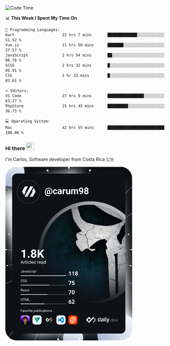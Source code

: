 
<!--START_SECTION:waka-->
![Code Time](http://img.shields.io/badge/Code%20Time-10%2C388%20hrs%2045%20mins-blue)

📊 **This Week I Spent My Time On** 

```text
💬 Programming Languages: 
Dart                     22 hrs 7 mins       █████████████░░░░░░░░░░░░   51.52 % 
Vue.js                   11 hrs 50 mins      ███████░░░░░░░░░░░░░░░░░░   27.57 % 
JavaScript               2 hrs 54 mins       ██░░░░░░░░░░░░░░░░░░░░░░░   06.78 % 
SCSS                     2 hrs 32 mins       █░░░░░░░░░░░░░░░░░░░░░░░░   05.91 % 
CSS                      1 hr 33 mins        █░░░░░░░░░░░░░░░░░░░░░░░░   03.61 % 

🔥 Editors: 
VS Code                  27 hrs 9 mins       ████████████████░░░░░░░░░   63.27 % 
PhpStorm                 15 hrs 45 mins      █████████░░░░░░░░░░░░░░░░   36.73 % 

💻 Operating System: 
Mac                      42 hrs 55 mins      █████████████████████████   100.00 % 
```


<!--END_SECTION:waka-->

### Hi there <img src="https://media.giphy.com/media/hvRJCLFzcasrR4ia7z/giphy.gif" width="25px" height="25px">

I'm Carlos, Software developer from Costa Rica 🇨🇷

<a href="https://app.daily.dev/carum98"><img src="https://github.com/carum98/carum98/blob/main/devcard.svg" width="400" alt="Carlos Umaña Acevedo's Dev Card"/></a>
